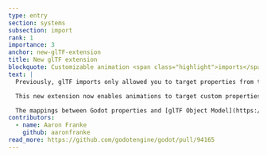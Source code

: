 ```yaml
---
type: entry
section: systems
subsection: import
rank: 1
importance: 3
anchor: new-glTF-extension
title: New glTF extension
blockquote: Customizable animation <span class="highlight">imports</span>
text: |
  Previously, glTF imports only allowed you to target properties from this list: position, rotation, scale, and mesh blend shape weights.

  This new extension now enables animations to target custom properties too! Think the color of a light, the FOV of a camera, the albedo color of a material, the UV offset of a material,...

  The mappings between Godot properties and [glTF Object Model](https://github.com/KhronosGroup/glTF/blob/main/specification/2.0/ObjectModel.adoc) JSON pointers can be defined via GDScript.
contributors:
  - name: Aaron Franke
    github: aaronfranke
read_more: https://github.com/godotengine/godot/pull/94165
---
```

